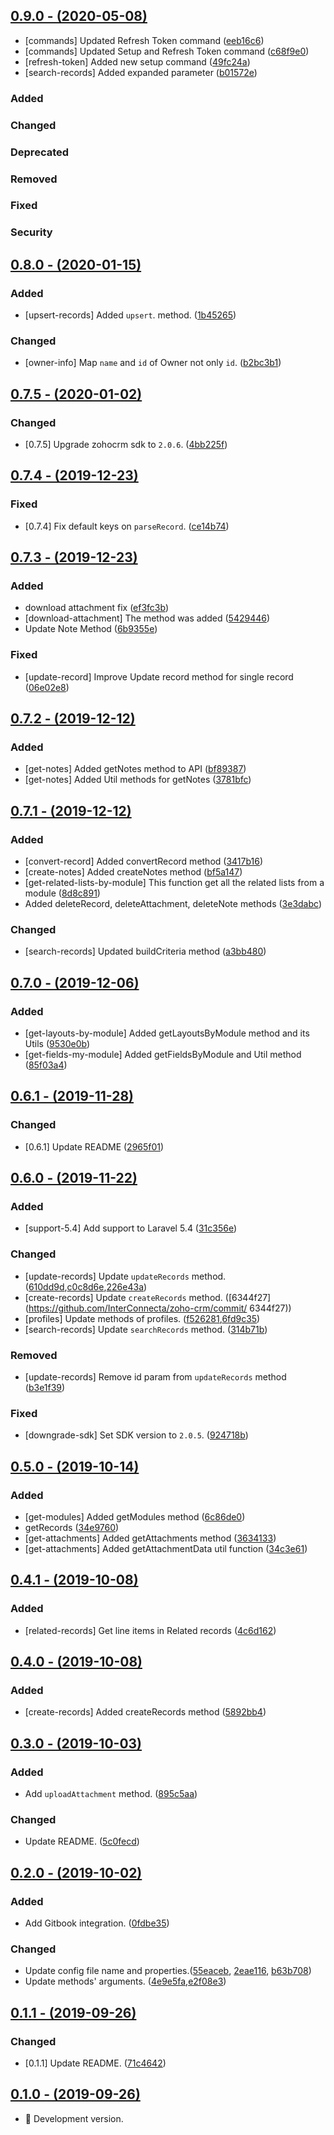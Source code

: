 ## [0.9.0 - (2020-05-08)](https://github.com/InterConnecta/zoho-crm/compare/0.8.0...0.9.0)

  - [commands] Updated Refresh Token command ([eeb16c6](https://github.com/InterConnecta/zoho-crm/commit/eeb16c6))
  - [commands] Updated Setup and Refresh Token command ([c68f9e0](https://github.com/InterConnecta/zoho-crm/commit/c68f9e0))
  - [refresh-token] Added new setup command ([49fc24a](https://github.com/InterConnecta/zoho-crm/commit/49fc24a))
  - [search-records] Added expanded parameter ([b01572e](https://github.com/InterConnecta/zoho-crm/commit/b01572e))

### Added
### Changed
### Deprecated
### Removed
### Fixed
### Security


## [0.8.0 - (2020-01-15)](https://github.com/InterConnecta/zoho-crm/compare/0.7.5...0.8.0)

### Added
- [upsert-records] Added `upsert`. method. ([1b45265](https://github.com/InterConnecta/zoho-crm/commit/1b45265))
### Changed
- [owner-info] Map `name` and `id` of Owner not only `id`. ([b2bc3b1](https://github.com/InterConnecta/zoho-crm/commit/b2bc3b1))


## [0.7.5 - (2020-01-02)](https://github.com/InterConnecta/zoho-crm/compare/0.7.4...0.7.5)

### Changed
  - [0.7.5] Upgrade zohocrm sdk to `2.0.6`. ([4bb225f](https://github.com/InterConnecta/zoho-crm/commit/4bb225f))


## [0.7.4 - (2019-12-23)](https://github.com/InterConnecta/zoho-crm/compare/0.7.3...0.7.4)

### Fixed
  - [0.7.4] Fix default keys on `parseRecord`. ([ce14b74](https://github.com/InterConnecta/zoho-crm/commit/ce14b74))


## [0.7.3 - (2019-12-23)](https://github.com/InterConnecta/zoho-crm/compare/0.7.2...0.7.3)

### Added
  - download attachment fix ([ef3fc3b](https://github.com/InterConnecta/zoho-crm/commit/ef3fc3b))
  - [download-attachment] The method was added ([5429446](https://github.com/InterConnecta/zoho-crm/commit/5429446))
  - Update Note Method ([6b9355e](https://github.com/InterConnecta/zoho-crm/commit/6b9355e))
### Fixed
  - [update-record] Improve Update record method for single record ([06e02e8](https://github.com/InterConnecta/zoho-crm/commit/06e02e8))


## [0.7.2 - (2019-12-12)](https://github.com/InterConnecta/zoho-crm/compare/0.7.1...0.7.2)

### Added
  - [get-notes] Added getNotes method to API ([bf89387](https://github.com/InterConnecta/zoho-crm/commit/bf89387))
  - [get-notes] Added Util methods for getNotes ([3781bfc](https://github.com/InterConnecta/zoho-crm/commit/3781bfc))

## [0.7.1 - (2019-12-12)](https://github.com/InterConnecta/zoho-crm/compare/0.7.0...0.7.1)

### Added
- [convert-record] Added convertRecord method ([3417b16](https://github.com/InterConnecta/zoho-crm/commit/3417b16))
- [create-notes] Added createNotes method ([bf5a147](https://github.com/InterConnecta/zoho-crm/commit/bf5a147))
- [get-related-lists-by-module] This function get all the related lists from a module ([8d8c891](https://github.com/InterConnecta/zoho-crm/commit/8d8c891))
- Added deleteRecord, deleteAttachment, deleteNote methods ([3e3dabc](https://github.com/InterConnecta/zoho-crm/commit/3e3dabc))
### Changed
- [search-records] Updated buildCriteria method ([a3bb480](https://github.com/InterConnecta/zoho-crm/commit/a3bb480))


## [0.7.0 - (2019-12-06)](https://github.com/InterConnecta/zoho-crm/compare/0.6.1...0.7.0)

### Added
  - [get-layouts-by-module] Added getLayoutsByModule method and its Utils ([9530e0b](https://github.com/InterConnecta/zoho-crm/commit/9530e0b))
  - [get-fields-my-module] Added getFieldsByModule and Util method ([85f03a4](https://github.com/InterConnecta/zoho-crm/commit/85f03a4))

## [0.6.1 - (2019-11-28)](https://github.com/InterConnecta/zoho-crm/compare/0.6.0...0.6.1)

### Changed
- [0.6.1] Update README ([2965f01](https://github.com/InterConnecta/zoho-crm/commit/2965f01))


## [0.6.0 - (2019-11-22)](https://github.com/InterConnecta/zoho-crm/compare/0.5.0...0.6.0)

### Added
  - [support-5.4] Add support to Laravel 5.4 ([31c356e](https://github.com/InterConnecta/zoho-crm/commit/31c356e))
### Changed
- [update-records] Update `updateRecords` method. ([610dd9d](https://github.com/InterConnecta/zoho-crm/commit/610dd9d),[c0c8d6e](https://github.com/InterConnecta/zoho-crm/commit/c0c8d6e),[226e43a](https://github.com/InterConnecta/zoho-crm/commit/226e43a))
- [create-records] Update `createRecords` method. ([6344f27](https://github.com/InterConnecta/zoho-crm/commit/
6344f27))
- [profiles] Update methods of profiles. ([f526281](https://github.com/InterConnecta/zoho-crm/commit/f526281),[6fd9c35](https://github.com/InterConnecta/zoho-crm/commit/6fd9c35))
- [search-records] Update `searchRecords` method. ([314b71b](https://github.com/InterConnecta/zoho-crm/commit/314b71b))
### Removed
- [update-records] Remove id param from `updateRecords` method ([b3e1f39](https://github.com/InterConnecta/zoho-crm/commit/b3e1f39))
### Fixed
- [downgrade-sdk] Set SDK version to `2.0.5`. ([924718b](https://github.com/InterConnecta/zoho-crm/commit/924718b))


## [0.5.0 - (2019-10-14)](https://github.com/InterConnecta/zoho-crm/compare/0.4.1...0.5.0)

### Added
- [get-modules] Added getModules method ([6c86de0](https://github.com/InterConnecta/zoho-crm/commit/6c86de0))
- getRecords ([34e9760](https://github.com/InterConnecta/zoho-crm/commit/34e9760))
- [get-attachments] Added getAttachments method ([3634133](https://github.com/InterConnecta/zoho-crm/commit/3634133))
- [get-attachments] Added getAttachmentData util function ([34c3e61](https://github.com/InterConnecta/zoho-crm/commit/34c3e61))


## [0.4.1 - (2019-10-08)](https://github.com/InterConnecta/zoho-crm/compare/0.4.0...0.4.1)

### Added
  - [related-records] Get line items in Related records ([4c6d162](https://github.com/InterConnecta/zoho-crm/commit/4c6d162))


## [0.4.0 - (2019-10-08)](https://github.com/InterConnecta/zoho-crm/compare/0.3.0...0.4.0)

### Added
  - [create-records] Added createRecords method ([5892bb4](https://github.com/InterConnecta/zoho-crm/commit/5892bb4))


## [0.3.0 - (2019-10-03)](https://github.com/InterConnecta/zoho-crm/compare/0.2.0...0.3.0)

### Added
- Add `uploadAttachment` method. ([895c5aa](https://github.com/InterConnecta/zoho-crm/commit/895c5aa))
### Changed
- Update README. ([5c0fecd](https://github.com/InterConnecta/zoho-crm/commit/5c0fecd))


## [0.2.0 - (2019-10-02)](https://github.com/InterConnecta/zoho-crm/compare/0.1.1...0.2.0)

### Added
- Add Gitbook integration. ([0fdbe35](https://github.com/InterConnecta/zoho-crm/commit/0fdbe35))

### Changed
- Update config file name and properties.([55eaceb](https://github.com/InterConnecta/zoho-crm/commit/55eaceb), [2eae116](https://github.com/InterConnecta/zoho-crm/commit/2eae116), [b63b708](https://github.com/InterConnecta/zoho-crm/commit/b63b708))
- Update methods' arguments. ([4e9e5fa](https://github.com/InterConnecta/zoho-crm/commit/4e9e5fa),[e2f08e3](https://github.com/InterConnecta/zoho-crm/commit/e2f08e3))


## [0.1.1 - (2019-09-26)](https://github.com/InterConnecta/zoho-crm/compare/0.1.0...0.1.1)

### Changed
- [0.1.1] Update README. ([71c4642](https://github.com/InterConnecta/zoho-crm/commit/71c4642))


## [0.1.0 - (2019-09-26)](https://github.com/InterConnecta/zoho-crm/compare/0.0.0...0.1.0)

- :tada: Development version.
